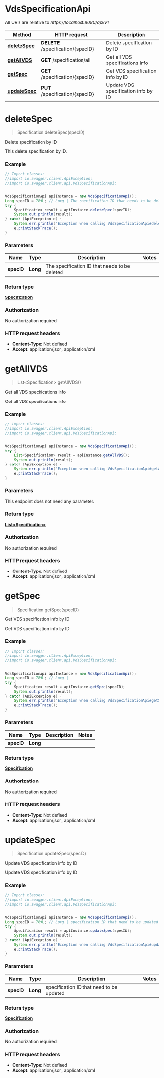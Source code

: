# VdsSpecificationApi

All URIs are relative to *https://localhost:8080/api/v1*

Method | HTTP request | Description
------------- | ------------- | -------------
[**deleteSpec**](VdsSpecificationApi.md#deleteSpec) | **DELETE** /specification/{specID} | Delete specification by ID
[**getAllVDS**](VdsSpecificationApi.md#getAllVDS) | **GET** /specification/all | Get all VDS specifications info
[**getSpec**](VdsSpecificationApi.md#getSpec) | **GET** /specification/{specID} | Get VDS specification info by ID
[**updateSpec**](VdsSpecificationApi.md#updateSpec) | **PUT** /specification/{specID} | Update VDS specification info by ID

<a name="deleteSpec"></a>
# **deleteSpec**
> Specification deleteSpec(specID)

Delete specification by ID

This delete specification by ID.

### Example
```java
// Import classes:
//import io.swagger.client.ApiException;
//import io.swagger.client.api.VdsSpecificationApi;


VdsSpecificationApi apiInstance = new VdsSpecificationApi();
Long specID = 789L; // Long | The specification ID that needs to be deleted
try {
    Specification result = apiInstance.deleteSpec(specID);
    System.out.println(result);
} catch (ApiException e) {
    System.err.println("Exception when calling VdsSpecificationApi#deleteSpec");
    e.printStackTrace();
}
```

### Parameters

Name | Type | Description  | Notes
------------- | ------------- | ------------- | -------------
 **specID** | **Long**| The specification ID that needs to be deleted |

### Return type

[**Specification**](Specification.md)

### Authorization

No authorization required

### HTTP request headers

 - **Content-Type**: Not defined
 - **Accept**: application/json, application/xml

<a name="getAllVDS"></a>
# **getAllVDS**
> List&lt;Specification&gt; getAllVDS()

Get all VDS specifications info

Get all VDS specifications info

### Example
```java
// Import classes:
//import io.swagger.client.ApiException;
//import io.swagger.client.api.VdsSpecificationApi;


VdsSpecificationApi apiInstance = new VdsSpecificationApi();
try {
    List<Specification> result = apiInstance.getAllVDS();
    System.out.println(result);
} catch (ApiException e) {
    System.err.println("Exception when calling VdsSpecificationApi#getAllVDS");
    e.printStackTrace();
}
```

### Parameters
This endpoint does not need any parameter.

### Return type

[**List&lt;Specification&gt;**](Specification.md)

### Authorization

No authorization required

### HTTP request headers

 - **Content-Type**: Not defined
 - **Accept**: application/json, application/xml

<a name="getSpec"></a>
# **getSpec**
> Specification getSpec(specID)

Get VDS specification info by ID

Get VDS specification info by ID

### Example
```java
// Import classes:
//import io.swagger.client.ApiException;
//import io.swagger.client.api.VdsSpecificationApi;


VdsSpecificationApi apiInstance = new VdsSpecificationApi();
Long specID = 789L; // Long | 
try {
    Specification result = apiInstance.getSpec(specID);
    System.out.println(result);
} catch (ApiException e) {
    System.err.println("Exception when calling VdsSpecificationApi#getSpec");
    e.printStackTrace();
}
```

### Parameters

Name | Type | Description  | Notes
------------- | ------------- | ------------- | -------------
 **specID** | **Long**|  |

### Return type

[**Specification**](Specification.md)

### Authorization

No authorization required

### HTTP request headers

 - **Content-Type**: Not defined
 - **Accept**: application/json, application/xml

<a name="updateSpec"></a>
# **updateSpec**
> Specification updateSpec(specID)

Update VDS specification info by ID

Update VDS specification info by ID

### Example
```java
// Import classes:
//import io.swagger.client.ApiException;
//import io.swagger.client.api.VdsSpecificationApi;


VdsSpecificationApi apiInstance = new VdsSpecificationApi();
Long specID = 789L; // Long | specification ID that need to be updated
try {
    Specification result = apiInstance.updateSpec(specID);
    System.out.println(result);
} catch (ApiException e) {
    System.err.println("Exception when calling VdsSpecificationApi#updateSpec");
    e.printStackTrace();
}
```

### Parameters

Name | Type | Description  | Notes
------------- | ------------- | ------------- | -------------
 **specID** | **Long**| specification ID that need to be updated |

### Return type

[**Specification**](Specification.md)

### Authorization

No authorization required

### HTTP request headers

 - **Content-Type**: Not defined
 - **Accept**: application/json, application/xml

